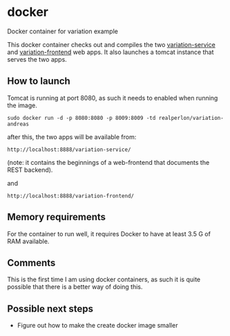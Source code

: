 # docker
Docker container for variation example

This docker container checks out and compiles the two [variation-service](https://github.com/realperlon/variation-service) and [variation-frontend](https://github.com/realperlon/variation-frontend) web apps. It also launches a tomcat instance that serves the two apps.

## How to launch
Tomcat is running at port 8080, as such it needs to enabled when running the image.

```sudo docker run -d -p 8080:8080 -p 8009:8009 -td realperlon/variation-andreas```

after this, the two apps will be available from:

```http://localhost:8888/variation-service/``` 

(note: it contains the beginnings of a web-frontend that documents the REST backend).

and

```http://localhost:8888/variation-frontend/```

## Memory requirements
For the container to run well, it requires Docker to have at least 3.5 G of RAM available.

## Comments
This is the first time I am using docker containers, as such it is quite possible that there is a better way of doing this.

## Possible next steps
* Figure out how to make the create docker image smaller


